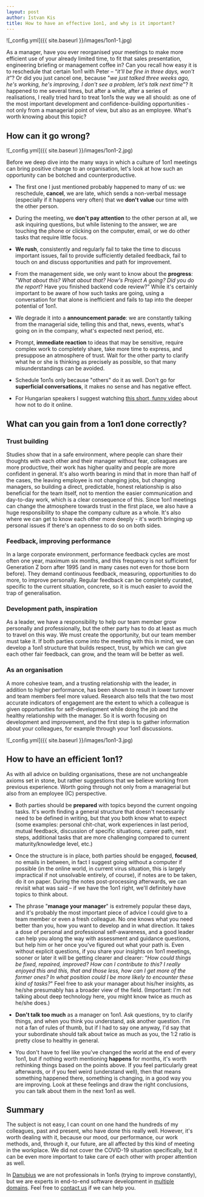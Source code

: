 ```yaml
---
layout: post
author: Istvan Kis
title: How to have an effective 1on1, and why is it important?
---
```

![_config.yml]({{ site.baseurl }}/images/1on1-1.jpg)

As a manager, have you ever reorganised your meetings to make more efficient use of your already limited time, to fit that sales presentation, engineering briefing or management coffee in? Can you recall how easy it is to reschedule that certain 1on1 with Peter – “*it'll be fine in three days, won't it*”? Or did you just cancel one, because "*we just talked three weeks ago, he's working, he's improving, I don't see a problem, let’s talk next time*"? It happened to me several times, but after a while, after a series of realisations, I really tried hard to treat 1on1s the way we all should: as one of the most important development and confidence-building opportunities - not only from a managerial point of view, but also as an employee. What's worth knowing about this topic?

<!--more-->

## How can it go wrong?

![_config.yml]({{ site.baseurl }}/images/1on1-2.jpg)

Before we deep dive into the many ways in which a culture of 1on1 meetings can bring positive change to an organisation, let's look at how such an opportunity can be botched and counterproductive.

- The first one I just mentioned probably happened to many of us: we reschedule, **cancel**, we are late, which sends a non-verbal message (especially if it happens very often) that we **don't value** our time with the other person.

- During the meeting, we **don't pay attention** to the other person at all, we ask inquiring questions, but while listening to the answer, we are touching the phone or clicking on the computer, email, or we do other tasks that require little focus.

- **We rush**, consistently and regularly fail to take the time to discuss important issues, fail to provide sufficiently detailed feedback, fail to touch on and discuss opportunities and path for improvement.

- From the management side, we only want to know about the **progress**: "*What about this? What about that? How's Project A going? Did you do the report*? Have you finished backend code review?” While it's certainly important to be aware of how such tasks are going, using a conversation for that alone is inefficient and fails to tap into the deeper potential of 1on1.

- We degrade it into a **announcement parade**: we are constantly talking from the managerial side, telling this and that, news, events, what's going on in the company, what's expected next period, etc.

- Prompt, **immediate reaction** to ideas that may be sensitive, require complex work to completely share, take more time to express, and presuppose an atmosphere of trust. Wait for the other party to clarify what he or she is thinking as precisely as possible, so that many misunderstandings can be avoided.

- Schedule 1on1s only because "others" do it as well. Don't go for **superficial conversations**, it makes no sense and has negative effect.

- For Hungarian speakers I suggest watching [this short, funny video](https://www.youtube.com/watch?v=Hk-1qCh5YZ0) about how not to do it online.

## What can you gain from a 1on1 done correctly?

### Trust building

Studies show that in a safe environment, where people can share their thoughts with each other and their manager without fear, colleagues are more productive, their work has higher quality and people are more confident in general. It's also worth bearing in mind that in more than half of the cases, the leaving employee is not changing jobs, but changing managers, so building a direct, predictable, honest relationship is also beneficial for the team itself, not to mention the easier communication and day-to-day work, which is a clear consequence of this. Since 1on1 meetings can change the atmosphere towards trust in the first place, we also have a huge responsibility to shape the company culture as a whole. It's also where we can get to know each other more deeply - it's worth bringing up personal issues if there's an openness to do so on both sides.

### Feedback, improving performance

In a large corporate environment, performance feedback cycles are most often one year, maximum six months, and this frequency is not sufficient for Generation Z born after 1995 (and in many cases not even for those born before). They demand continuous feedback, measuring, opportunities to do more, to improve personally. Regular feedback can be completely curated, specific to the current situation, concrete, so it is much easier to avoid the trap of generalisation.

### Development path, inspiration

As a leader, we have a responsibility to help our team member grow personally and professionally, but the other party has to do at least as much to travel on this way. We must create the opportunity, but our team member must take it. If both parties come into the meeting with this in mind, we can develop a 1on1 structure that builds respect, trust, by which we can give each other fair feedback, can grow, and the team will be better as well.

### As an organisation

A more cohesive team, and a trusting relationship with the leader, in addition to higher performance, has been shown to result in lower turnover and team members feel more valued. Research also tells that the two most accurate indicators of engagement are the extent to which a colleague is given opportunities for self-development while doing the job and the healthy relationship with the manager. So it is worth focusing on development and improvement, and the first step is to gather information about your colleagues, for example through your 1on1 discussions.

![_config.yml]({{ site.baseurl }}/images/1on1-3.jpg)

## How to have an efficient 1on1?

As with all advice on building organisations, these are not unchangeable axioms set in stone, but rather suggestions that we believe working from previous experience. Worth going through not only from a managerial but also from an employee (IC) perspective.

- Both parties should be **prepared** with topics beyond the current ongoing tasks. It's worth finding a general structure that doesn't necessarily need to be defined in writing, but that you both know what to expect (some examples: personal chit-chat, work experiences in last period, mutual feedback, discussion of specific situations, career path, next steps, additional tasks that are more challenging compared to current maturity/knowledge level, etc.)

- Once the structure is in place, both parties should be engaged, **focused**, no emails in between, in fact I suggest going without a computer if possible (in the online world, in current virus situation, this is largely impractical if not unsolvable entirely, of course), if notes are to be taken, do it on paper. During the notes post-processing afterwards, we can revisit what was said – if we have the 1on1 right, we'll definitely have topics to think about.

- The phrase "**manage your manager**" is extremely popular these days, and it's probably the most important piece of advice I could give to a team member or even a fresh colleague. No one knows what you need better than you, how you want to develop and in what direction. It takes a dose of personal and professional self-awareness, and a good leader can help you along the way with assessment and guidance questions, but help him or her once you've figured out what your path is. Even without explicit questions, if you share your insights on 1on1 meetings, sooner or later it will be getting clearer and clearer: “*How could things be fixed, repaired, improved? How can I contribute to this? I really enjoyed this and this, that and those less, how can I get more of the former ones? In what position could I be more likely to encounter these kind of tasks?*" Feel free to ask your manager about his/her insights, as he/she presumably has a broader view of the field. (Important: I'm not talking about deep technology here, you might know twice as much as he/she does.)

- **Don't talk too much** as a manager on 1on1. Ask questions, try to clarify things, and when you think you understand, ask another question. I'm not a fan of rules of thumb, but if I had to say one anyway, I'd say that your subordinate should talk about twice as much as you, the 1:2 ratio is pretty close to healthy in general.

- You don't have to feel like you've changed the world at the end of every 1on1, but if nothing worth mentioning **happens** for months, it's worth rethinking things based on the points above. If you feel particularly great afterwards, or if you feel weird (understand well), then that means something happened there, something is changing, in a good way you are improving. Look at these feelings and draw the right conclusions, you can talk about them in the next 1on1 as well.

## Summary

The subject is not easy, I can count on one hand the hundreds of my colleagues, past and present, who have done this really well. However, it's worth dealing with it, because our mood, our performance, our work methods, and, through it, our future, are all affected by this kind of meeting in the workplace. We did not cover the COVID-19 situation specifically, but it can be even more important to take care of each other with proper attention as well.

In [Danubius](https://danubiusinfo.com/) we are not professionals in 1on1s (trying to improve constantly), but we are experts in end-to-end software development in [multiple domains](https://danubius.io/about/). Feel free to [contact us](https://danubius.io/about/) if we can help you.
